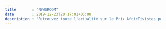 ```yaml
---
title       : "NEWSROOM"
date        : 2019-12-23T20:17:01+06:00
description : "Retrouvez toute l'actualité sur le Prix AfricTivistes pour l'Action Civique"
---
```


